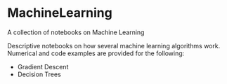 # MachineLearning
A collection of notebooks on Machine Learning

Descriptive notebooks on how several machine learning algorithms work. Numerical and code examples are provided for the following:

* Gradient Descent
* Decision Trees
